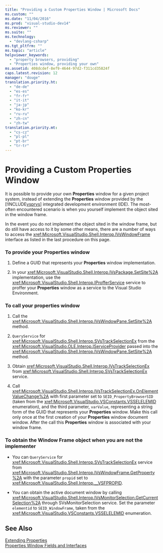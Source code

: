 ```yaml
---
title: "Providing a Custom Properties Window | Microsoft Docs"
ms.custom: ""
ms.date: "11/04/2016"
ms.prod: "visual-studio-dev14"
ms.reviewer: ""
ms.suite: ""
ms.technology: 
  - "devlang-csharp"
ms.tgt_pltfrm: ""
ms.topic: "article"
helpviewer_keywords: 
  - "property browsers, providing"
  - "Properties window, providing your own"
ms.assetid: 408dcdef-8ef9-4644-97d2-f311cd35824f
caps.latest.revision: 12
manager: "douge"
translation.priority.ht: 
  - "de-de"
  - "es-es"
  - "fr-fr"
  - "it-it"
  - "ja-jp"
  - "ko-kr"
  - "ru-ru"
  - "zh-cn"
  - "zh-tw"
translation.priority.mt: 
  - "cs-cz"
  - "pl-pl"
  - "pt-br"
  - "tr-tr"
---
```

# Providing a Custom Properties Window
It is possible to provide your own **Properties** window for a given project system, instead of extending the **Properties** window provided by the [!INCLUDE[vsprvs](../code-quality/includes/vsprvs_md.md)] integrated development environment (IDE). The most-often encountered scenario is when you yourself implement the object sited in the window frame.  
  
 In the event you do not implement the object sited in the window frame, but do still have access to it by some other means, there are a number of ways to access the <xref:Microsoft.VisualStudio.Shell.Interop.IVsWindowFrame> interface as listed in the last procedure on this page.  
  
### To provide your Properties window  
  
1.  Define a GUID that represents your **Properties** window implementation.  
  
2.  In your <xref:Microsoft.VisualStudio.Shell.Interop.IVsPackage.SetSite%2A> implementation, use the <xref:Microsoft.VisualStudio.Shell.Interop.IProfferService> service to proffer your **Properties** window as a service to the Visual Studio Environment.  
  
### To call your properties window  
  
1.  Call the <xref:Microsoft.VisualStudio.Shell.Interop.IVsWindowPane.SetSite%2A> method.  
  
2.  `QueryService` for <xref:Microsoft.VisualStudio.Shell.Interop.SVsTrackSelectionEx> from the <xref:Microsoft.VisualStudio.OLE.Interop.IServiceProvider> passed into the <xref:Microsoft.VisualStudio.Shell.Interop.IVsWindowPane.SetSite%2A> method.  
  
3.  Obtain <xref:Microsoft.VisualStudio.Shell.Interop.IVsTrackSelectionEx> from <xref:Microsoft.VisualStudio.Shell.Interop.SVsTrackSelectionEx> service.  
  
4.  Call <xref:Microsoft.VisualStudio.Shell.Interop.IVsTrackSelectionEx.OnElementValueChange%2A> with first parameter set to `SEID_PropertyBrowserSID` (taken from the <xref:Microsoft.VisualStudio.VSConstants.VSSELELEMID> enumeration), and the third parameter, `varValue`, representing a string form of the GUID that represents your **Properties** window. Make this call only once at the first creation of your **Properties** window document window. After the call this **Properties** window is associated with your window frame.  
  
### To obtain the Window Frame object when you are not the implementer  
  
-   You can `QueryService` for <xref:Microsoft.VisualStudio.Shell.Interop.SVsTrackSelectionEx> service from <xref:Microsoft.VisualStudio.Shell.Interop.IVsWindowFrame.GetProperty%2A> with the parameter `propid` set to <xref:Microsoft.VisualStudio.Shell.Interop.__VSFPROPID>.  
  
-   You can obtain the active document window by calling <xref:Microsoft.VisualStudio.Shell.Interop.IVsMonitorSelection.GetCurrentSelection%2A> through SVsMonitorSelection service. Set the parameter `elementid` to `SEID_WindowFrame`, taken from the <xref:Microsoft.VisualStudio.VSConstants.VSSELELEMID> enumeration.  
  
## See Also  
 [Extending Properties](../extensibility/internals/extending-properties.md)   
 [Properties Window Fields and Interfaces](../extensibility/internals/properties-window-fields-and-interfaces.md)